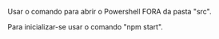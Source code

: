 Usar o comando para abrir o Powershell FORA da pasta "src".

Para inicializar-se usar o comando "npm start".
